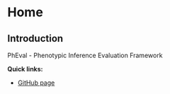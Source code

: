 # Home

## Introduction

PhEval - Phenotypic Inference Evaluation Framework


**Quick links:**

- [GitHub page](https://github.com/monarch-initiative/pheval/)